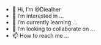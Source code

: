 - 👋 Hi, I’m @Diealher
- 👀 I’m interested in ...
- 🌱 I’m currently learning ...
- 💞️ I’m looking to collaborate on ...
- 📫 How to reach me ...

<!---
Diealher/Diealher is a ✨ special ✨ repository because its `README.md` (this file) appears on your GitHub profile.
You can click the Preview link to take a look at your changes.
--->
